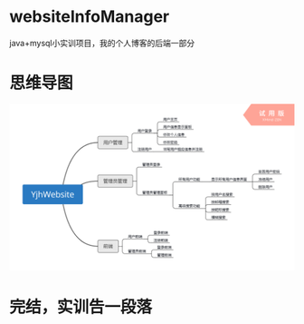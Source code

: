 # websiteInfoManager
java+mysql小实训项目，我的个人博客的后端一部分

# 思维导图
![image](YjhWebsite.png)



# 完结，实训告一段落


